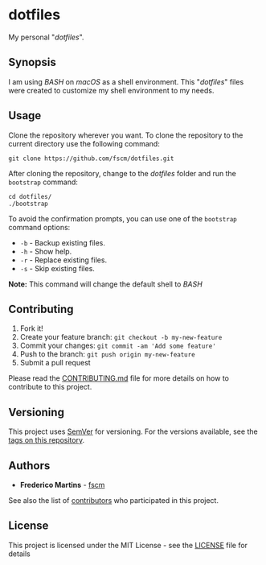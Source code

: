 # dotfiles

My personal "*dotfiles*".

## Synopsis

I am using *BASH* on *macOS* as a shell environment. This "*dotfiles*" files 
were created to customize my shell environment to my needs.

## Usage

Clone the repository wherever you want. To clone the repository to the current 
directory use the following command:

```
git clone https://github.com/fscm/dotfiles.git
```

After cloning the repository, change to the *dotfiles* folder and run the 
`bootstrap` command:

```
cd dotfiles/
./bootstrap
```

To avoid the confirmation prompts, you can use one of the `bootstrap` command 
options:

* `-b` - Backup existing files.
* `-h` - Show help.
* `-r` - Replace existing files.
* `-s` - Skip existing files.

**Note:** This command will change the default shell to *BASH* 

## Contributing

1. Fork it!
2. Create your feature branch: `git checkout -b my-new-feature`
3. Commit your changes: `git commit -am 'Add some feature'`
4. Push to the branch: `git push origin my-new-feature`
5. Submit a pull request

Please read the [CONTRIBUTING.md](CONTRIBUTING.md) file for more details on how
to contribute to this project.

## Versioning

This project uses [SemVer](http://semver.org/) for versioning. For the versions
available, see the [tags on this repository](https://github.com/fscm/dotfiles/tags).

## Authors

* **Frederico Martins** - [fscm](https://github.com/fscm)

See also the list of [contributors](https://github.com/fscm/dotfiles/contributors)
who participated in this project.

## License

This project is licensed under the MIT License - see the [LICENSE](LICENSE) 
file for details
